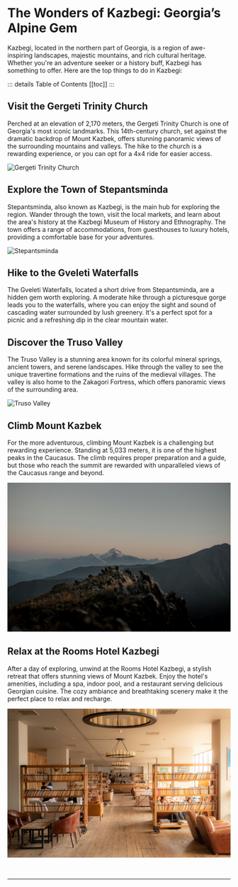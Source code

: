 # The Wonders of Kazbegi: Georgia’s Alpine Gem

Kazbegi, located in the northern part of Georgia, is a region of awe-inspiring landscapes, majestic mountains, and rich cultural heritage. Whether you're an adventure seeker or a history buff, Kazbegi has something to offer. Here are the top things to do in Kazbegi:

::: details Table of Contents
[[toc]]
:::
## Visit the Gergeti Trinity Church

Perched at an elevation of 2,170 meters, the Gergeti Trinity Church is one of Georgia's most iconic landmarks. This 14th-century church, set against the dramatic backdrop of Mount Kazbek, offers stunning panoramic views of the surrounding mountains and valleys. The hike to the church is a rewarding experience, or you can opt for a 4x4 ride for easier access.

![Gergeti Trinity Church](../../assets/gergeti-church-kazbegi-georgia.jpg)

## Explore the Town of Stepantsminda

Stepantsminda, also known as Kazbegi, is the main hub for exploring the region. Wander through the town, visit the local markets, and learn about the area's history at the Kazbegi Museum of History and Ethnography. The town offers a range of accommodations, from guesthouses to luxury hotels, providing a comfortable base for your adventures.

![Stepantsminda](../../assets/stepantsminda-kazbegi-georgia.jpg)

## Hike to the Gveleti Waterfalls

The Gveleti Waterfalls, located a short drive from Stepantsminda, are a hidden gem worth exploring. A moderate hike through a picturesque gorge leads you to the waterfalls, where you can enjoy the sight and sound of cascading water surrounded by lush greenery. It's a perfect spot for a picnic and a refreshing dip in the clear mountain water.

## Discover the Truso Valley

The Truso Valley is a stunning area known for its colorful mineral springs, ancient towers, and serene landscapes. Hike through the valley to see the unique travertine formations and the ruins of the medieval villages. The valley is also home to the Zakagori Fortress, which offers panoramic views of the surrounding area.

![Truso Valley](../../assets/truso-valley-kazbegi-georgia-wikimedia.jpg)

## Climb Mount Kazbek

For the more adventurous, climbing Mount Kazbek is a challenging but rewarding experience. Standing at 5,033 meters, it is one of the highest peaks in the Caucasus. The climb requires proper preparation and a guide, but those who reach the summit are rewarded with unparalleled views of the Caucasus range and beyond.

![Mount Kazbek](../../assets/mount-kazbek-kazbegi-georgia.jpg)

## Relax at the Rooms Hotel Kazbegi

After a day of exploring, unwind at the Rooms Hotel Kazbegi, a stylish retreat that offers stunning views of Mount Kazbek. Enjoy the hotel's amenities, including a spa, indoor pool, and a restaurant serving delicious Georgian cuisine. The cozy ambiance and breathtaking scenery make it the perfect place to relax and recharge.

![Rooms Hotel](../../assets/rooms-hotel-kazbegi-georgia.jpg)

&nbsp;

-----
&nbsp;

<!--@include: @/services-block.md-->